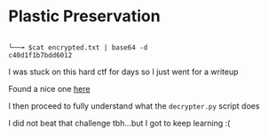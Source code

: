 # Plastic Preservation

```

└──╼ $cat encrypted.txt | base64 -d
c40d1f1b7bdd6012

```

I was stuck on this hard ctf for days so I just went for a writeup

Found a nice one [here](https://plasticuproject.com/posts/plastic-preservation-write-up/)

I then proceed to fully understand what the `decrypter.py` script does

I did not beat that challenge tbh...but I got to keep learning :(

